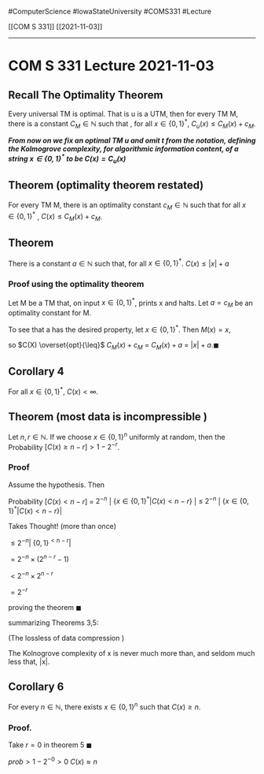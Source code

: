 #ComputerScience  #IowaStateUniversity  #COMS331 
#Lecture

[[COM S 331]] [[2021-11-03]]

---

# COM S 331 Lecture 2021-11-03


## Recall The Optimality Theorem

Every universal TM is optimal. That is u is a UTM, then for every TM M, there is a constant  $C_M \in \mathbb{N}$ such that , for all $x \in \{0,1\}^*$, $C_u(x) \leq C_M (x) + c_M$.  

***From now on we fix an optimal TM u and omit t from the notation, defining the Kolmogrove complexity, for algorithmic information content, of a string  $x \in \{0,1\}^*$ to be $C(x)= C_u(x)$***

## Theorem (optimality theorem restated)

For every TM M, there is an optimality constant $c_M \in \mathbb{N}$ such that for all $x \in \{0,1\}^*$ , $C(x) \leq C_M(x) + c_M$.


## Theorem 

There is a constant $a \in \mathbb{N}$ such that, for all $x \in \{0,1\}^*$. $C(x) \leq |x| + a$

### Proof using the optimality theorem 

Let M be a TM that, on input $x \in \{0,1\}^*$, prints x and halts. 
Let $a = c_M$ be an optimality constant for M.

To see that a has the desired property, let $x \in \{0,1\}^*$. Then $M(x) = x$, 

so $C(X) \overset{opt}{\leq}$ $C_M(x) + c_M$
= $C_M(x) + a$
= $|x| + a. \blacksquare$


## Corollary 4

For all $x \in \{0,1\}^*$, $C(x) < \infty$.

## Theorem (most data is incompressible  )

Let $n,r \in \mathbb{N}$. If we choose $x \in \{0,1\}^n$ uniformly at random, then the Probability $[C(x) \geq n -r] > 1-2^{-r}$. 

### Proof

Assume the hypothesis. Then 

Probability $[C(x) < n - r]$
= $2^{-n}$ | $\{x \in \{0,1\}^* | C(x) < n -r\}$ |
$\leq$ $2^{-n}$ | $\{x \in \{0,1\}^* | C(x) < n -r\}$|

Takes Thought! (more than once) 

$\leq 2^{-n} |\ \{0,1\}^{< n -r}|$

$= 2^{-n} \times(2^{n-r} -1)$

$< 2^{-n} \times 2^{n-r}$

$= 2^{-r}$

proving the theorem $\blacksquare$


summarizing Theorems 3,5: 

(The lossless of data compression )

The Kolnogrove complexity of x is never much more than, and seldom much less that, |x|. 


## Corollary 6

For every $n \in \mathbb{N}$, there exists $x \in \{0,1\}^n$ such that $C(x) \geq n$.

### Proof. 

Take $r = 0$ in theorem 5 $\blacksquare$

$prob > 1 - 2^{-0} > 0$
$C(x) \approx n$